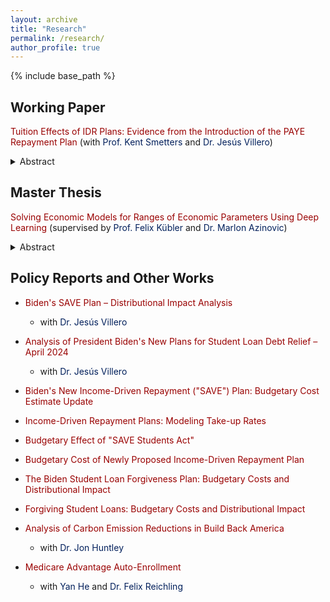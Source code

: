 ```yaml
---
layout: archive
title: "Research"
permalink: /research/
author_profile: true
---
```


{% include base_path %}

## Working Paper

<a href="http://junlei-chen.github.io/files/idr_tuition_paper.pdf" style="color: #990000; text-decoration: none;">Tuition Effects of IDR Plans: Evidence from the Introduction of the PAYE Repayment Plan</a> (with <a href="https://bepp.wharton.upenn.edu/profile/smetters/" style="color: #011F5B; text-decoration: none;">Prof. Kent Smetters</a> and <a href="https://jesusvillero.com/" style="color: #011F5B; text-decoration: none;">Dr. Jesús Villero</a>)
<details>
<summary>Abstract</summary>
<br>
We study the effects of an increase in the generosity of income-driven repayment (IDR) plans on net tuition (tuition less school-provided financial aid) using policy-induced variation from the introduction of the Pay As You Earn (PAYE) repayment plan in 2012. We estimate future wages and the present value of loan repayment savings based on student SAT score, college, major, gender, race, parents' income, and other attributes. Using a triple difference framework, we find that selective colleges increase their net tuition to capture about $42 for every $100 in potential loan repayment savings; this effect is statistically insignificant and negligible for non-selective colleges. As an application, we estimate that President Biden's proposed SAVE plan would effectively transfer about $23 billion to selective colleges over the next 10-year budget window.
</details>

## Master Thesis
<a href="http://junlei-chen.github.io/files/junlei_chen_master_thesis.pdf" style="color: #990000; text-decoration: none;">Solving Economic Models for Ranges of Economic Parameters Using Deep Learning</a> (supervised by <a href="https://www.df.uzh.ch/en/people/professor/kuebler.html" style="color: #011F5B; text-decoration: none;">Prof. Felix Kübler</a> and <a href="https://sites.google.com/view/marlonazinovic/home" style="color: #011F5B; text-decoration: none;">Dr. Marlon Azinovic</a>)
<details>
<summary>Abstract</summary>
<br>
In this thesis, I introduce a method of solving macroeconomic models for entire ranges of economic parameters using deep learning. By constructing a loss function for training the neural network, taking into account the equilibrium conditions (Euler Equation) and other considerations, I apply the method to solve two different models. They feature incomplete markets, idiosyncratic risk, occasionally binding constraint, non-stationary shock process, and asset pricing with non-trivial market-clearing conditions. The reached accuracy demonstrates that the implemented method can compute satisfactory approximations. Furthermore, I present a novel algorithm to calibrate the extended parameters matching with real-world economic indices using gradient descent, which can bring insights to public policy construction, economic decision-making process, etc.
</details>

## Policy Reports and Other Works

* <a href="https://budgetmodel.wharton.upenn.edu/issues/2024/9/25/bidens-save-plan-distributional-impact-analysis" style="color: #990000; text-decoration: none;">Biden's SAVE Plan – Distributional Impact Analysis</a>
    * with <a href="https://jesusvillero.com/" style="color: #011F5B; text-decoration: none;">Dr. Jesús Villero</a>

* <a href="https://budgetmodel.wharton.upenn.edu/issues/2024/4/11/biden-student-loan-debt-relief" style="color: #990000; text-decoration: none;">Analysis of President Biden's New Plans for Student Loan Debt Relief – April 2024</a>
    * with <a href="https://jesusvillero.com/" style="color: #011F5B; text-decoration: none;">Dr. Jesús Villero</a>

* <a href="https://budgetmodel.wharton.upenn.edu/issues/2023/7/17/biden-income-driven-repayment-budget-update" style="color: #990000; text-decoration: none;">Biden's New Income-Driven Repayment ("SAVE") Plan: Budgetary Cost Estimate Update</a>

* <a href="https://budgetmodel.wharton.upenn.edu/issues/2023/7/17/income-driven-repayment-modeling-take-up-rates" style="color: #990000; text-decoration: none;">Income-Driven Repayment Plans: Modeling Take-up Rates</a>

* <a href="https://budgetmodel.wharton.upenn.edu/issues/2023/6/14/budgetary-effect-of-save-students-act" style="color: #990000; text-decoration: none;">Budgetary Effect of "SAVE Students Act"</a>

* <a href="https://budgetmodel.wharton.upenn.edu/issues/2023/1/30/budgetary-cost-of-proposed-income-driven-repayment" style="color: #990000; text-decoration: none;">Budgetary Cost of Newly Proposed Income-Driven Repayment Plan</a>

* <a href="https://budgetmodel.wharton.upenn.edu/issues/2022/8/26/biden-student-loan-forgiveness" style="color: #990000; text-decoration: none;">The Biden Student Loan Forgiveness Plan: Budgetary Costs and Distributional Impact</a>

* <a href="https://budgetmodel.wharton.upenn.edu/issues/2022/8/23/forgiving-student-loans" style="color: #990000; text-decoration: none;">Forgiving Student Loans: Budgetary Costs and Distributional Impact</a>

* <a href="https://budgetmodel.wharton.upenn.edu/issues/2022/3/28/carbon-emission-reductions-in-build-back-america" style="color: #990000; text-decoration: none;">Analysis of Carbon Emission Reductions in Build Back America</a>
    * with <a href="http://budgetmodel.wharton.upenn.edu/experts/jon-huntley" style="color: #011F5B; text-decoration: none;">Dr. Jon Huntley</a>

* <a href="https://budgetmodel.wharton.upenn.edu/issues/2022/3/7/medicare-advantage-auto-enrollment" style="color: #990000; text-decoration: none;">Medicare Advantage Auto-Enrollment</a>
    * with <a href="https://yanhe8.github.io/" style="color: #011F5B; text-decoration: none;">Yan He</a> and <a href="https://sites.google.com/view/felixr/" style="color: #011F5B; text-decoration: none;">Dr. Felix Reichling</a>